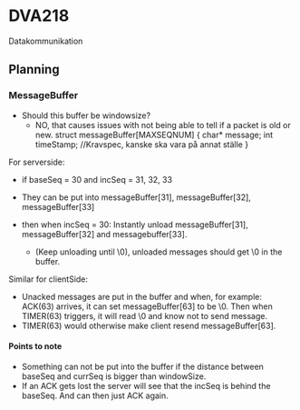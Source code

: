 # DVA218
Datakommunikation

## Planning
### MessageBuffer
- Should this buffer be windowsize?
  - NO, that causes issues with not being able to tell if a packet is old or new.
struct messageBuffer[MAXSEQNUM]
{
	char* message;
	int timeStamp; //Kravspec, kanske ska vara på annat ställe
}

For serverside:
- if baseSeq = 30 and incSeq = 31, 32, 33
- They can be put into messageBuffer[31], messageBuffer[32], messageBuffer[33]

- then when incSeq = 30: Instantly unload messageBuffer[31], messageBuffer[32] and messagebuffer[33].
  - (Keep unloading until \0), unloaded messages should get \0 in the buffer.

Similar for clientSide:
- Unacked messages are put in the buffer and when, for example: ACK(63) arrives, it can set messageBuffer[63]
to be \0. Then when TIMER(63) triggers, it will read \0 and know not to send message.
- TIMER(63) would otherwise make client resend messageBuffer[63].

#### Points to note
- Something can not be put into the buffer if the distance between baseSeq and currSeq is bigger than windowSize.
- If an ACK gets lost the server will see that the incSeq is behind the baseSeq. And can then just ACK again.
